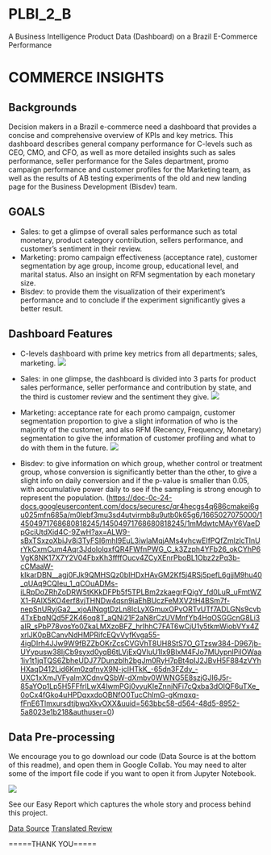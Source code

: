 # PLBI_2_B
A Business Intelligence Product Data (Dashboard) on a Brazil E-Commerce Performance

# **COMMERCE INSIGHTS**

## **Backgrounds**
  Decision makers in a Brazil e-commerce need a dashboard that provides a concise and comprehensive overview of KPIs and key metrics. This dashboard describes general company performance for C-levels such as CEO, CMO, and CFO, as well as more detailed insights such as sales performance, seller performance for the Sales department, promo campaign performance and customer profiles for the Marketing team, as well as the results of AB testing experiments of the old and new landing page for the Business Development (Bisdev) team.
  

## **GOALS**
- Sales: to get a glimpse of overall sales performance such as total monetary, product category contribution, sellers performance, and customer’s sentiment in their review.
- Marketing: promo campaign effectiveness (acceptance rate), customer segmentation by age group, income group, educational level, and marital status. Also an insight on RFM segmentation by each monetary size.
- Bisdev: to provide them the visualization of their experiment’s performance and to conclude if the experiment significantly gives a better result.

## **Dashboard Features**
- C-levels dashboard with prime key metrics from all departments; sales, marketing.
![](https://doc-10-24-docs.googleusercontent.com/docs/securesc/qr4hecgs4q686cmakei6gu025mfn685a/6g518osqrlctpo0r9b5ug7m0795pkdjo/1665026850000/14504971768680818245/14504971768680818245/190KQaQ3fDddhe7Tid8GuMoLcm-TZU9po?ax=ALW9-sB2e6Wwn_6h9SCQLbXy6-sR-ckKi05b01SiDvVcqw1CC802ifDJnI9mtpWqKpK0-KVMqCOYjG1WjsyNOyLIcUGheCfSYm2vMIuttmxpdjkUqRToOIZO8MSb2gQ7fq0xcVipj7HcspKKRsTeBYcfkQTRpEsoYKG9iOdSQFAL2BUGTpHXZnUoZH-Io0es1Kn2ND5PVqMKO9JO18sQRtZDLfyF-aTVZFa09yqFWIudcst3lsHsuTJ6HyN1TO8Lov8yntjj3LBZV5DUhvLY_P9ovIZA-k097X9wd-S5QYvUdQ2D4Z4d7I_Ecxn-r4_zdmcUGvCV6p9L_hXTivd71RDUpo42GC1qjTxyFZ8E2DRnzY8zeWNspGrja09dFmMxzJ_q7uCiC8wB2URWyPCG7Pq3_7bIFb-FqV2Mpk4LTC9ZvYYamLexLV7yuqEfVM0KBchW2CZ1BkMITgM9jphBrGBuTiPo2rWVFm4hrfP5zPXED2-MOfCjls9vZwzmqE-t0ExUjXXt9pqee06Mv0J_sFgSVSHWmE11JmUPN67TFkaq0-o1YS6WkiZSU5q6_pE4qDv6YHkQMThGRwT6M_nLWvnlhe5tHikkuTFjFz38bmyFS2ECBr8fxkBb6c78Ou5o8_0cmnekXMw-mob37IRIhFPmJ7vU6vNuUAPfbN8VyzuRbg0JhPDRNJWujBAiwx0f-fqbthwkNgojTojw4c6AtueKAbMAlzTfrHZ5LLzgWXI7c6DLYlZT3vk-Z5p6gM_kdm726DF7ktBnrbpaSrKVCajmbmw_J_63KdRIEgwIIwCYurT99ALLhJ3Lb1Z8ZtR24SRvzVhYfrYJwm2btrvxzmBUXxehHbvYrJGK-Nclp9RKOANq1mGc0gfWlLmoW9by80w2-Cuyt01__sRyWk2fWj8EAHzLFsXB8ydFRn3xaQFjTJP6o8zkL0NMo_gE0oRa3iP33XpC&uuid=a84f1275-43ae-4c7b-ba30-6832c827f5e0&authuser=0&nonce=vfoic0o6qql4k&user=14504971768680818245&hash=d1dobfud2ihj7blebunmmk5nocmu6gp6)

- Sales: in one glimpse, the dashboard is divided into 3 parts for product sales performance, seller performance and contribution by state, and the third is customer review and the sentiment they give.
![](https://doc-0k-24-docs.googleusercontent.com/docs/securesc/qr4hecgs4q686cmakei6gu025mfn685a/59ro27djfa9674n1ctkt3j4t7mnkt37s/1665026925000/14504971768680818245/14504971768680818245/16GPSu7OTxW8fPks4dJXDKjkpzQYZmTFe?ax=ALW9-sCxAanWoDCd4h0BjDI0FtugqnfYNFeFu-4Af2yUJyC9C36GaFZPIKOwuoTxkIVCBT38ggN79jft7A_RE8Dgv-_N33kGjhBfA_Xau1UwPEqgT6jyxH4Q0sl7915aF2Q5CRvs_VjvPBDN7Ih3GLvV5EtqF4hWcLXiYiwxQRIhdbFjMtTsIWfkmAaB3Tzoy0UQPkCpZb3ljHcq0K3fzj_zBz-7VJKujgeWDHLYFXG-brL4l13BTy7jpdIlUgq2xyrVB6cp9gI48xDkYwfoOGQh0XtdKTUfd7SN0AJngCNj1Y2YG6wJl68iWtJgKAQiyFB0CJ74OWmeMynWRIwOHE878Z2Lx66ADHh4Xzyl6JwuzVs2sbvHWTZZphIFpW4rafbCr1z_8wrKjjQlEfDEa2tuewpb61taM3WSrgRJlHXpSn3JlyL6bULg-cFm9e7jH8sTEbowHdSpULnZZGLWiIbeGqbXODW5zJxubtmZdKP5eHKnoljjPs8xygIfjJYUpeQ_9U8W4EtwNb5ITrz-Uo3LNzZbOe-rwtRE6AFw7V3cMPgehD8ven4BNGN8EoureVbzW4w0wBvY8y_jCmmBwfbuxhsJxD24osi0n-2Xn1Bwn03CEWaCiiwepUO4OcMildt7EGm7Xtj5dHnjB95Jn-6fR0FgF0ItJ_rqZEOTXdwMFYWzhV6IQosV5kGZS6wW3kKAlF4nZti-sp0552x1g3i6qLUV-Oy1lRXmYr9gsaQFuDx7JC8PdfmEIM4byDkMvQUszvUARk_Vvf_iQ_NHfdSi8PGebOpT9KdbP0i188Zn-8lh27_EX0FmLb-TSRHO-cT-2jhxSPYcjCmF_oS6D6sGvnXRUpLpaJvXMgzaewbnh1Cli0ffZVFlGWuGyTKBF0Qg6NaYjwSngTSwvnPxpyFwej3PoSLokvfEnRocUN08CyQA6EuQkur9GqKMa47QDi4l6ll8&uuid=5c6976de-1857-43c6-8dba-8e2f6ab7337a&authuser=0)

- Marketing: acceptance rate for each promo campaign, customer segmentation proportion to give a slight information of who is the majority of the customer, and also RFM (Recency, Frequency, Monetary) segmentation to give the information of customer profiling and what to do with them in the future.
![](https://doc-00-24-docs.googleusercontent.com/docs/securesc/qr4hecgs4q686cmakei6gu025mfn685a/f5o1ttudg8b9cr8q6c84eno2038tc1lc/1665027000000/14504971768680818245/14504971768680818245/1SLkB3-4qwX2zG8AX_6_AY9HdTL2BoiAJ?ax=ALW9-sBDdMkmQTBBl6GiXVAf5Z1sfpNJ-1z7dL9n1w0cJBMjce5X3UrdCaob00K9PjOsVbrgbyf-QbgoN4ZeLMaXNQpkdx9ilK-UgBdO8-bXar6Eo8r_Cmqa0nqmhrUiW1R9SOaVD_RYX0_YS9o5yIZu8K0k5iB5T8946kC3U9YKiPs5vXCgSpohA4P1OHjz0zJhMjmJcXDvDNiLJz0lVTw_ZPJgWX9C79hN7Is6iLAnCrOmAGG9QbjSuzuJx0Hhg6t0YgFosfXh8J7I3ksawIoLkl18V0LalaLkDuHLeT9VTkx3c3f2KL26lqS9XiUzSqWj2S3FVpNk2vW7rV-LtM7CZnSDpzEkiYHWDMfsB4fx66UkAXw1R4q87vq-3te2iQn8i5J6H7Ce6Z6jW_K2oATxQQ0bNVOhSzNOBGccOD8JhZ14_1qvQFnqtVY6iW2CX0g5-G5fBGr9fgc-_gqPfxW_h-H19u31XN1MMk1p4QDHqSyrNdhqjugXZhfb2iFBFExXmdkE7kxqGINq9E0BR2qMWB8tClI0IIF627HNqFyiP39x3tzc9riA1Al1TyY7bojGmMdf5YncQfbQUnHJzeeFciQUdRhcIdnuBW0BY8JlwEu4UD4b_8XD14fXakpy2SEHjJ4WfzehpeV4by8NhpgmbrDvxGhk8OuhGfdjPDnz2fO9XkGmVhQQyUuqKNiRod8QwGvficoloIrp-WPUnOfRgDmwPp_9vmKQkl7ot6aFP8mIRP8hvEhqRwkVAQS2iQY7jX2QfN2U2kUmPo_C4ZVYABxsfIfoQaX__S1johnqd0IPPtDzVOmfChzdJIcqvmnPUMHbYU7bH8Q3smkQ0iqSaaGzAQU7TID_dgoYn322kkfmj8jdKj_KlGkacK37R5-EwTUjloMyQjoqmhuBFsNuRKqK-CzqjE5hLkaWX_eCgnosJeSatkAda6ZRFNyK9C-wDveL&uuid=8e0ab44f-be3a-4622-b9c7-c8ddf22e8a7e&authuser=0)

- Bisdev: to give information on which group, whether control or treatment group, whose conversion is significantly better than the other, to give a slight info on daily conversion and if the p-value is smaller than 0.05, with accumulative power daily to see if the sampling is strong enough to represent the population.
(https://doc-0c-24-docs.googleusercontent.com/docs/securesc/qr4hecgs4q686cmakei6gu025mfn685a/m0lebf3mu3sd4utvirmb8u9utb0k65g6/1665027075000/14504971768680818245/14504971768680818245/1mMdwtcMAyY6VaeDpGciUtdXid4C-9ZwH?ax=ALW9-sBxTSxzoXbiJv8i3TyFSI6mhI9EuL3iwlaMqjAMs4yhcwEIfPQfZmlzlcTInUrYkCxmCum4Aqr3JdoIolqxfQR4FWfnPWG_C_k3Zzph4YFb26_okCYhP6VgK8NK17X7Y2V04FbxKh3ffffOucv4ZCyXEnrPboBL1Obz2zPq3b-cCMaaW-kIkarDBN__agj0FJk9QMHSQz0bIHDxHAvGM2Kf5j4RSj5pefL6gjjM9hu40_qUAq9CQleu_1_qCOuADMs-iLRpDoZRhZoDRW5tKKkDFPb5f5TPLBm2zkaegrFQigY_fd0LuR_uFmtWZX1-RAlX5KO4erf8vjTHNDw4qsn9iaEhBUczFeMXV2tH4BSm7f-nepSnURyjGa2__xjoAINqgtDzLn8IcLyXGmuxOPvORTvUTf7ADLGNs9cvb4TxEbqNQd5F2K46oq8T_aQNi21F2aN8rCzUVMnfYb4HqOSGGcnG8Li3aIR_sPbP78vosYo0ZkaLMXzoBFZ_hrIhhC7FAT6wCjU1y5tkmWiobVYx4ZxrlJK0pBCanvNdHMPRifcEQvVyfKvga55-4igDIrh4JJw9W9fBZZbOKrZcsCVGVhT8UH8StS7O_GTzsw384-D967jb-UYypusw38IjCb9syxd0yqB6tLVjExQVluU1Ix9BIxM4FJo7MUypnlPilOWaa1iv1t1jqTQS6ZbheUDJ77Dunzblh2bgJm0RyH7pBt4pIJ2JBvH5F884zVYhHXaqD412Ljd6Km0zqfnyX9N-jcIHTkK_-65dn3FZdy_-UXC1xXmJVFyalmXCdnvQSbW-dXmbv0WWNG5E8szjGJI6J5r-85aYOp1Lp5H5FFfrlLwX4IwmPGj0vyuKIeZnnjNFi7cQxba3dOlQF6uTXe_0oCx4fGko4uHPDqxxdoOBNfO0TucChlmG-gKmqxq-fFnE6TlmxursdtjbwqXkvOXX&uuid=563bbc58-d564-48d5-8952-5a8023e1b218&authuser=0)


## **Data Pre-processing**
  We encourage you to go download our code (Data Source is at the bottom of this readme), and open them in Google Collab. You may need to alter some of the import file code if you want to open it from Jupyter Notebook.

![](https://doc-0g-24-docs.googleusercontent.com/docs/securesc/qr4hecgs4q686cmakei6gu025mfn685a/j3nqd093qc9nbqombnor1eadfcdqvd7k/1665027150000/14504971768680818245/14504971768680818245/1Ii_2O9nr-oZE1NC7skDeoaMNLBB7Pc6X?ax=ALW9-sDFstKwmzkAPWNCbkiwOJ4yJWd8WPtaSEvnxf9MRMKiqaEnsTIyB49HrCigP-1HV2bMeT9aBGBYiR74EO1OuN_kTwWDIxnDeFbnUElWP7miLgOJ2hfBMcaKwfZIVYfMuTTL3ELC1g5SY9dtURUnIxSu-HU2SP1-oSlnUgoc4NGwlf_Q1RRuINrGh4JvCLUP2sarCDJwwRXfA5WBMl0lG1nwZLEo9esWp2Xq4gN1wieeMAbzptHo-6QjCXkEx4lR5NTkB-rknrg0IH1rSzI2dEvkzGh5KEh6juLECYSqVdM_-4YWKtikozipapCI45Rw3EkRera8Tl0A5nfHc3ek0uqHoN3iDs8dGpQ9TiCHyuxTViMNkdNfKHllqzp3-1MoqBIbrZu2GW7r4E9cNrHPNgbXUeCEjoQTGD_Ctni1kzWkg07OlvSKpIWx-oGMKliD3_kxVKadEJ3RzjmnO0dds935NDDc19PXLuKXm3Tu45Nhkn0q2oYhBTeSeTU9nlCM1k4jSJA9X2cowXUamcAaCkJKIs3SAAfPukL5twVVMU41-l0L7CybrWx97UXojGlnQG88eNSeVZ5GRzSDixRqRtue9kBOQxRBE27owP483LnZGNNt5JufEe-TR3noKfozGE74GMP6sTvtPKehPvsemhmEo7FxTP2jVPdTgh7P_YcAA9_jC5nyJxilW2m70STTYILsdQywia1_Ty9daiFd2bfvht9yFjVTUuJ53j4NhZUQipgI7knlRB4pyZ4SUnhV7Z7TUD3hEOqhS0Y2q4GWG8VhZXrq8yD8l1JLP4vxs1wqsWMEeRcukuvLu2RdtlTmg41xPss8seckTAX0JueAaOpdYKDMVAgN1AlQdMsXRBEfiYvwuSc1KetUPJzDmzkpypzrlhmKpnaQGAWOWF25kdrdw2ObQpt1SSsWFu2wjWGeniw2e_hRwytc1WD3Ao02IpEs&uuid=f6a81d95-e242-4827-b9a4-023ed1e906c2&authuser=0&nonce=4ip3lenfccqsq&user=14504971768680818245&hash=oprvrnfd80mtrpgr20km09hd51vk0ne0)

See our Easy Report which captures the whole story and process behind this project.

[Data Source](https://docs.google.com/spreadsheets/d/18KU6qUlrrretAxLVVk7EjIDiijNnWPoP/edit?usp=sharing&ouid=109000084097965733682&rtpof=true&sd=true)
[Translated Review](https://docs.google.com/spreadsheets/d/1WVjHydFFXRwgTXv0kYfMVGGu73ykLRbW/edit?usp=sharing&ouid=109000084097965733682&rtpof=true&sd=true)

=====THANK YOU=====
